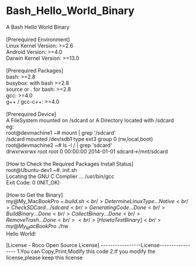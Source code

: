 Bash_Hello_World_Binary
=======================

A Bash Hello World Binary<br/>
<br/>
[Prerequired Environment]<br/>
Linux Kernel Version: >=2.6<br/>
Android Version: >=4.0<br/>
Darwin Kernel Version: >=13.0<br/>
<br/>
[Prerequired Packages]<br/>
bash: >=2.8<br/>
busybox: with bash >=2.8<br/>
source or . for bash: >=2.8<br/>
gcc: >=4.0<br/>
g++ / gcc-c++: >=4.0<br/>
<br/>
[Prerequired Device]<br/>
A FileSystem mounted on /sdcard or A Directory located with /sdcard<br/>
eg:<br/>
root@devmachine1 ~# mount | grep '/sdcard'<br/>
/sdcard mounted /dev/sdb1 type ext3 group 0 (rw,local,boot)<br/>
root@devmachine2 ~# ls -l / | grep 'sdcard'<br/>
drwxrwxrwx root root 0 00:00:00 2014-01-01 sdcard->/mnt/sdcard<br/>
<br/>
[How to Check the Required Packages Install Status]<br/>
root@Ubuntu-dev1 ~#. init.sh<br/>
Locating the GNU C Complier ... /usr/bin/gcc<br/>
Exit Code: 0 (INIT_OK)<br/>
<br/>
[How to Get the Binary]<br/>
my@My_MacBookPro ~$. build.sh<br/>
Determine Linux Type ... Native<br/>
Check SD Card ... /sdcard<br/>
Generating Code ... Done<br/>
Build Binary ... Done<br/>
Collect Binary ... Done<br/>
Remove Trash ... Done<br/>
<br/>
[How to Test Binary]<br/>
my@My_MacBookPro ~$./hw<br/>
Hello World!<br/>

[License - Roco Open Source License]
-----------------License-----------------
1.You can Copy,Print,Modify this code
2.If you modify the license,please keep
  this license
  
